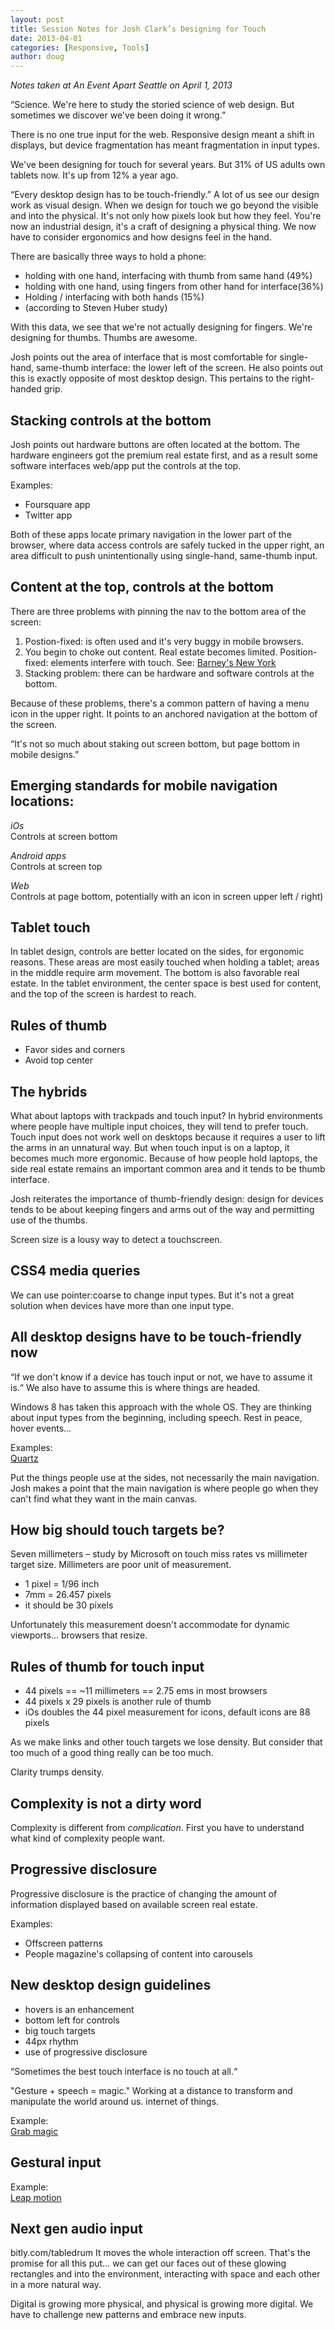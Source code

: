 ```yaml
---
layout: post
title: Session Notes for Josh Clark’s Designing for Touch
date: 2013-04-01
categories: [Responsive, Tools]
author: doug
---
```

*Notes taken at An Event Apart Seattle on April 1, 2013*

“Science. We're here to study the storied science of web design. But sometimes we discover we've been doing it wrong.”

There is no one true input for the web. Responsive design meant a shift in displays, but device fragmentation has meant fragmentation in input types.

We've been designing for touch for several years. But 31% of US adults own tablets now. It's up from 12% a year ago. <!-- more -->

“Every desktop design has to be touch-friendly.” A lot of us see our design work as visual design. When we design for touch we go beyond the visible and into the physical. It's not only how pixels look but how they feel. You're now an industrial design, it's a craft of designing a physical thing. We now have to consider ergonomics and how designs feel in the hand.

There are basically three ways to hold a phone:  

- holding with one hand, interfacing with thumb from same hand (49%)  
- holding with one hand, using fingers from other hand for interface(36%)  
- Holding / interfacing with both hands (15%)  
- (according to Steven Huber study)

With this data, we see that we're not actually designing for fingers. We're designing for thumbs. Thumbs are awesome.

Josh points out the area of interface that is most comfortable for single-hand, same-thumb interface: the lower left of the screen. He also points out this is exactly opposite of most desktop design. This pertains to the right-handed grip.

## Stacking controls at the bottom

Josh points out hardware buttons are often located at the bottom. The hardware engineers got the premium real estate first, and as a result some software interfaces web/app put the controls at the top. 

Examples:

- Foursquare app
- Twitter app

Both of these apps locate primary navigation in the lower part of the browser, where data access controls are safely tucked in the upper right, an area difficult to push unintentionally using  single-hand, same-thumb input.

##  Content at the top, controls at the bottom

There are three problems with pinning the nav to the bottom area of the screen:  

1. Postion-fixed: is often used and it's very buggy in mobile browsers.  
2. You begin to choke out content. Real estate becomes limited. Position-fixed: elements interfere with touch. See: [Barney's New York](http://www.barneys.com/on/demandware.store/Sites-BNY-Site/default/Home-Show)
3. Stacking problem: there can be hardware and software controls at the bottom. 

Because of these problems, there's a common pattern of having a menu icon in the upper right. It points to an anchored navigation at the bottom of the screen. 

“It's not so much about staking out screen bottom, but page bottom in mobile designs.”  

## Emerging standards for mobile navigation locations:

*iOs*  
Controls at screen bottom

*Android apps*  
Controls at screen top

*Web*  
Controls at page bottom, potentially with an icon in screen upper left / right)

## Tablet touch
In tablet design, controls are better located on the sides, for ergonomic reasons. These areas are most easily touched when holding a tablet; areas in the middle require arm movement. The bottom is also favorable real estate. In the tablet environment, the center space is best used for content, and the top of the screen is hardest to reach. 

## Rules of thumb

- Favor sides and corners  
- Avoid top center  

## The hybrids

What about laptops with trackpads and touch input? In hybrid environments where people have multiple input choices, they will tend to prefer touch. Touch input does not work well on desktops because it requires a user to lift the arms in an unnatural way. But when touch input is on a laptop, it becomes much more ergonomic. Because of how people hold laptops, the side real estate remains an important common area and it tends to be thumb interface.

Josh reiterates the importance of thumb-friendly design: design for devices tends to be about keeping fingers and arms out of the way and permitting use of the thumbs.

Screen size is a lousy way to detect a touchscreen.

## CSS4 media queries

We can use pointer:coarse to change input types. But it's not a great solution when devices have more than one input type.

## All desktop designs have to be touch-friendly now

“If we don't know if a device has touch input or not, we have to assume it is.“ We also have to assume this is where things are headed.

Windows 8 has taken this approach with the whole OS. They are thinking about input types from the beginning, including speech. Rest in peace, hover events…  

Examples:  
[Quartz](quartz.com)  

Put the things people use at the sides, not necessarily the main navigation. Josh makes a point that the main navigation is where people go when they can't find what they want in the main canvas. 

## How big should touch targets be?

Seven millimeters – study by Microsoft on touch miss rates vs millimeter target size. Millimeters are poor unit of measurement.

- 1 pixel = 1/96 inch  
- 7mm = 26.457 pixels  
- it should be 30 pixels  

Unfortunately this measurement doesn't accommodate for dynamic viewports… browsers that resize.  

## Rules of thumb for touch input

- 44 pixels == ~11 millimeters == 2.75 ems in most browsers  
- 44 pixels x 29 pixels is another rule of thumb  
- iOs doubles the 44 pixel measurement for icons, default icons are 88 pixels

As we make links and other touch targets we lose density. But consider that too much of a good thing really can be too much.

Clarity trumps density.  

## Complexity is not a dirty word

Complexity is different from *complication*. First you have to understand what kind of complexity people want.

## Progressive disclosure

Progressive disclosure is the practice of changing the amount of information displayed based on available screen real estate. 

Examples:
- Offscreen patterns
- People magazine's collapsing of content into carousels

## New desktop design guidelines

- hovers is an enhancement
- bottom left for controls
- big touch targets
- 44px rhythm
- use of progressive disclosure

“Sometimes the best touch interface is no touch at all.“

"Gesture + speech  = magic." Working at a distance to transform and manipulate the world around us. internet of things. 

Example:  
[Grab magic](http://www.youtube.com/watch?v=eYveEdhTgBs)

## Gestural input

Example:  
[Leap motion](https://www.leapmotion.com/)  

## Next gen audio input

bitly.com/tabledrum
It moves the whole interaction off screen. That's the promise for all this put… we can get our faces out of these glowing rectangles and into the environment, interacting with space and each other in a more natural way.

Digital is growing more physical, and physical is growing more digital. We have to challenge new patterns and embrace new inputs.
